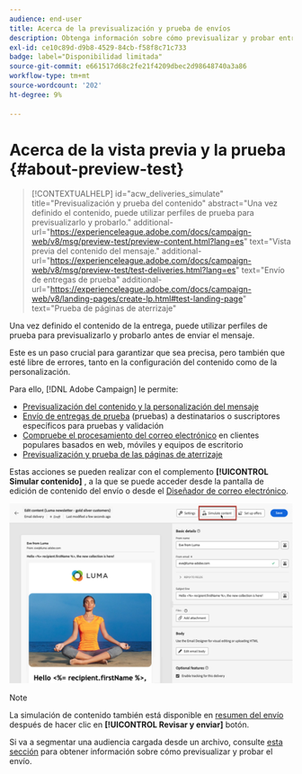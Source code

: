 ```yaml
---
audience: end-user
title: Acerca de la previsualización y prueba de envíos
description: Obtenga información sobre cómo previsualizar y probar entregas
exl-id: ce10c89d-d9b8-4529-84cb-f58f8c71c733
badge: label="Disponibilidad limitada"
source-git-commit: e661517d68c2fe21f4209dbec2d98648740a3a86
workflow-type: tm+mt
source-wordcount: '202'
ht-degree: 9%

---
```


# Acerca de la vista previa y la prueba {#about-preview-test}

>[!CONTEXTUALHELP]
>id="acw_deliveries_simulate"
>title="Previsualización y prueba del contenido"
>abstract="Una vez definido el contenido, puede utilizar perfiles de prueba para previsualizarlo y probarlo."
>additional-url="https://experienceleague.adobe.com/docs/campaign-web/v8/msg/preview-test/preview-content.html?lang=es" text="Vista previa del contenido del mensaje."
>additional-url="https://experienceleague.adobe.com/docs/campaign-web/v8/msg/preview-test/test-deliveries.html?lang=es" text="Envío de entregas de prueba"
>additional-url="https://experienceleague.adobe.com/docs/campaign-web/v8/landing-pages/create-lp.html#test-landing-page" text="Prueba de páginas de aterrizaje"

Una vez definido el contenido de la entrega, puede utilizar perfiles de prueba para previsualizarlo y probarlo antes de enviar el mensaje.

Este es un paso crucial para garantizar que sea precisa, pero también que esté libre de errores, tanto en la configuración del contenido como de la personalización.

Para ello, [!DNL Adobe Campaign] le permite:

* [Previsualización del contenido y la personalización del mensaje](preview-content.md)
* [Envío de entregas de prueba](test-deliveries.md) (pruebas) a destinatarios o suscriptores específicos para pruebas y validación
* [Compruebe el procesamiento del correo electrónico](email-rendering.md) en clientes populares basados en web, móviles y equipos de escritorio
* [Previsualización y prueba de las páginas de aterrizaje](../landing-pages/create-lp.md#test-landing-page)

Estas acciones se pueden realizar con el complemento **[!UICONTROL Simular contenido]** , a la que se puede acceder desde la pantalla de edición de contenido del envío o desde el [Diseñador de correo electrónico](../email/get-started-email-designer.md).

![](assets/simulate-button.png)

>[!NOTE]
>
>La simulación de contenido también está disponible en [resumen del envío](../monitor/prepare-send.md) después de hacer clic en **[!UICONTROL Revisar y enviar]** botón.
>
>Si va a segmentar una audiencia cargada desde un archivo, consulte [esta sección](../audience/file-audience.md#preview--test-your-email-test) para obtener información sobre cómo previsualizar y probar el envío.
